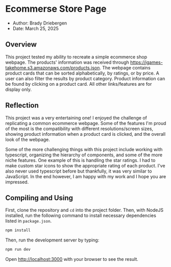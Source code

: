 # Ecommerse Store Page

* Author: Brady Driebergen
* Date: March 25, 2025

## Overview

This project tested my ability to recreate a simple ecommerce shop webpage. The
products' information was received through
https://igames-takehome.s3.amazonaws.com/products.json. The webpage contains
product cards that can be sorted alphabetically, by ratings, or by price. A
user can also filter the results by product category. Product information can
be found by clicking on a product card. All other links/features are for 
display only.

## Reflection

This project was a very entertaining one! I enjoyed the challenge of replicating
a common ecommerce webpage. Some of the features I'm proud of the most
is the compatibility with different resolutions/screen sizes, showing product
information when a product card is clicked, and the overall look of the webpage.

Some of the more challenging things with this project include working with
typescript, organizing the hierarchy of components, and some of the more niche
features. One example of this is handling the star ratings. I had to make custom
star icons to show the appropriate rating of each product. I've also never used 
typescript before but thankfully, it was very similar to JavaScript. In the 
end however, I am happy with my work and I hope you are impressed. 


## Compiling and Using

First, clone the repository and `cd` into the project folder. Then, with NodeJS
installed, run the following command to install necessary dependencies listed 
in `package.json`.

```bash
npm install
```

Then, run the development server by typing:

```bash
npm run dev
```

Open [http://localhost:3000](http://localhost:3000) with your browser to see the result.
